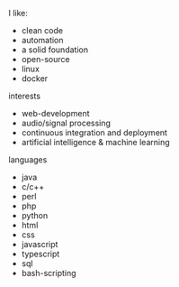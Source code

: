 I like:
- clean code
- automation
- a solid foundation
- open-source
- linux
- docker

interests
- web-development
- audio/signal processing
- continuous integration and deployment
- artificial intelligence & machine learning

languages
- java
- c/c++
- perl
- php
- python
- html
- css
- javascript
- typescript
- sql
- bash-scripting
